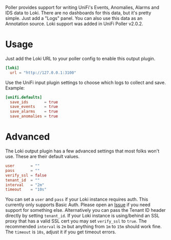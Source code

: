 Poller provides support for writing UniFi's Events, Anomalies, Alarms and IDS
data to Loki. There are no dashboards for this data, but it's pretty simple.
Just add a "Logs" panel. You can also use this data as an Annotation source.
Loki support was added in UniFi Poller v2.0.2.

# Usage

Just add the Loki URL to your poller config to enable this output plugin.

```toml
[loki]
  url = "http://127.0.0.1:3100"
```

Use the UniFi input plugin settings to choose which logs to collect and save.
Example:

```toml
[unifi.defaults]
  save_ids       = true
  save_events    = true
  save_alarms    = true
  save_anomalies = true
```

# Advanced

The Loki output plugin has a few advanced settings that most folks
won't use. These are their default values.
```toml
user       = ""
pass       = ""
verify_ssl = false
tenant_id  = ""
interval   = "2m"
timeout    = "10s"
```

You can set a `user` and `pass` if your Loki instance requires
auth. This currently only supports Basic Auth. Please open an [Issue](https://github.com/unifi-poller/unifi-poller/issues/)
if you need support for something else. Alternatively you can pass
the Tenant ID header directly by setting `tenant_id`. If your Loki
instance is using/behind an SSL proxy that has a valid SSL cert you
may set `verify_ssl` to `true`. The recommended `interval` is `2m`
but anything from `1m` to `15m` should work fine.
The `timeout` is `10s`, adjust it if you get timeout errors.
